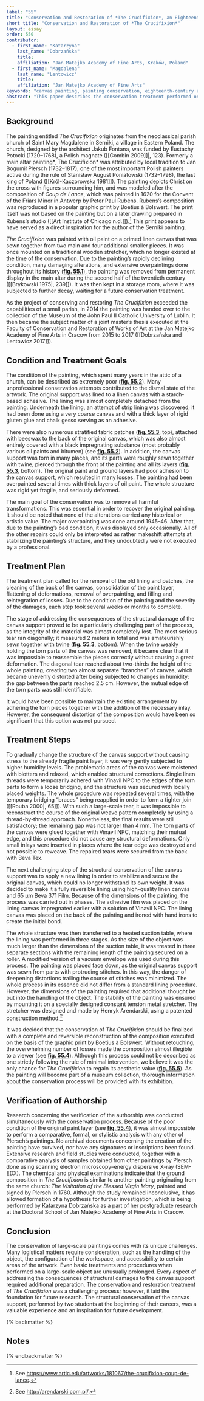 ```yaml
---
label: "55"
title: "Conservation and Restoration of *The Crucifixion*, an Eighteenth-Century Canvas Painting: Challenges of the Large-Scale Lining, Complicated Tear Repair, and Verification of the Authorship"
short_title: "Conservation and Restoration of *The Crucifixion*"
layout: essay
order: 550
contributor:
  - first_name: "Katarzyna"
    last_name: "Dobrzańska"
    title:
    affiliation: "Jan Matejko Academy of Fine Arts, Kraków, Poland"
  - first_name: "Magdalena"
    last_name: "Lentowicz"
    title:
    affiliation: "Jan Matejko Academy of Fine Arts"
keywords: "canvas painting, painting conservation, eighteenth-century art, Polish art"
abstract: "This paper describes the conservation treatment performed on a large-scale eighteenth-century canvas painting from the collection of the Museum of the John Paul II Catholic University of Lublin, Poland. The conservation and accompanying research was executed at Jana Matejko Academy of Fine Arts in Kraków. The former altar painting, depicting the crucifixion based on the composition of Coup de Lance by Rubens, had been subjected to numerous unprofessional repair attempts, resulting in its extremely poor and fragile condition. The large scale of the object influenced the decisions made during the conservation process. The damages were fully addressed during an extended, multistep treatment, which included removal of the overpainting, repair of canvas tears, relining, and reconstruction of the incomplete composition. Additionally, research into the authorship of the painting, which was attributed to the Polish painter Jan Bogumił Plersch (1732–1817) was conducted in an attempt to verify the historical sources."
---
```


## Background

The painting entitled *The Crucifixion* originates from the neoclassical parish church of Saint Mary Magdalene in Serniki, a village in Eastern Poland. The church, designed by the architect Jakub Fontana, was funded by Eustachy Potocki (1720–1768), a Polish magnate ([[Gombin 2009]]\|, 123). Formerly a main altar painting*, The Crucifixion* was attributed by local tradition to Jan Bogumił Plersch (1732–1817), one of the most important Polish painters active during the rule of Stanisław August Poniatowski (1732–1798), the last king of Poland ([[Król-Kaczorowska 1981]]). The painting depicts Christ on the cross with figures surrounding him, and was modeled after the composition of *Coup de Lance*, which was painted in 1620 for the Convent of the Friars Minor in Antwerp by Peter Paul Rubens. Rubens’s composition was reproduced in a popular graphic print by Boetius à Bolswert. The print itself was not based on the painting but on a later drawing prepared in Rubens’s studio ([[Art Institute of Chicago n.d.]]).[^1] This print appears to have served as a direct inspiration for the author of the Serniki painting.

*The Crucifixion* was painted with oil paint on a primed linen canvas that was sewn together from two main and four additional smaller pieces. It was once mounted on a traditional wooden stretcher, which no longer existed at the time of the conservation. Due to the painting’s rapidly declining condition, many damaging alterations, and extensive overpaintings done throughout its history ([**fig. 55.1**](fig-55-1)), the painting was removed from permanent display in the main altar during the second half of the twentieth century ([[Brykowski 1975\|, 239]]). It was then kept in a storage room, where it was subjected to further decay, waiting for a future conservation treatment.

As the project of conserving and restoring *The Crucifixion* exceeded the capabilities of a small parish, in 2014 the painting was handed over to the collection of the Museum of the John Paul II Catholic University of Lublin. It then became the subject matter of a joint master’s thesis executed at the Faculty of Conservation and Restoration of Works of Art at the Jan Matejko Academy of Fine Arts in Cracow from 2015 to 2017 ([[Dobrzańska and Lentowicz 2017]]).

## Condition and Treatment Goals

The condition of the painting, which spent many years in the attic of a church, can be described as extremely poor ([**fig. 55.2**](fig-55-2)). Many unprofessional conservation attempts contributed to the dismal state of the artwork. The original support was lined to a linen canvas with a starch-based adhesive. The lining was almost completely detached from the painting. Underneath the lining, an attempt of strip lining was discovered; it had been done using a very coarse canvas and with a thick layer of rigid gluten glue and chalk gesso serving as an adhesive.

There were also numerous stratified fabric patches ([**fig. 55.3**](fig-55-3), top), attached with beeswax to the back of the original canvas, which was also almost entirely covered with a black impregnating substance (most probably various oil paints and bitumen) (see [**fig. 55.2**](fig-55-2)). In addition, the canvas support was torn in many places, and its parts were roughly sewn together with twine, pierced through the front of the painting and all its layers ([**fig. 55.3**](fig-55-3), bottom). The original paint and ground layers had poor adhesion to the canvas support, which resulted in many losses. The painting had been overpainted several times with thick layers of oil paint. The whole structure was rigid yet fragile, and seriously deformed.

The main goal of the conservation was to remove all harmful transformations. This was essential in order to recover the original painting. It should be noted that none of the alterations carried any historical or artistic value. The major overpainting was done around 1945–46. After that, due to the painting’s bad condition, it was displayed only occasionally. All of the other repairs could only be interpreted as rather makeshift attempts at stabilizing the painting’s structure, and they undoubtedly were not executed by a professional.

## Treatment Plan

The treatment plan called for the removal of the old lining and patches, the cleaning of the back of the canvas, consolidation of the paint layer, flattening of deformations, removal of overpainting, and filling and reintegration of losses. Due to the condition of the painting and the severity of the damages, each step took several weeks or months to complete.

The stage of addressing the consequences of the structural damage of the canvas support proved to be a particularly challenging part of the process, as the integrity of the material was almost completely lost. The most serious tear ran diagonally; it measured 2 meters in total and was amateurishly sewn together with twine ([**fig. 55.3**](fig-55-3), bottom). When the twine weakly holding the torn parts of the canvas was removed, it became clear that it was impossible to reassemble the pieces correctly without causing a great deformation. The diagonal tear reached about two-thirds the height of the whole painting, creating two almost separate “branches” of canvas, which became unevenly distorted after being subjected to changes in humidity: the gap between the parts reached 2.5 cm. However, the mutual edge of the torn parts was still identifiable.

It would have been possible to maintain the existing arrangement by adhering the torn pieces together with the addition of the necessary inlay. However, the consequent distortion of the composition would have been so significant that this option was not pursued.

## Treatment Steps

To gradually change the structure of the canvas support without causing stress to the already fragile paint layer, it was very gently subjected to higher humidity levels. The problematic areas of the canvas were moistened with blotters and relaxed, which enabled structural corrections. Single linen threads were temporarily adhered with Vinavil NPC to the edges of the torn parts to form a loose bridging, and the structure was secured with locally placed weights. The whole procedure was repeated several times, with the temporary bridging “braces” being reapplied in order to form a tighter join ([[Rouba 2000\|, 65]]). With such a large-scale tear, it was impossible to reconstruct the course of the original weave pattern completely by using a thread-by-thread approach. Nonetheless, the final results were still satisfactory; the remaining gap was not larger than 4 mm. The torn parts of the canvas were glued together with Vinavil NPC, matching their mutual edge, and this procedure did not cause any structural deformations. Only small inlays were inserted in places where the tear edge was destroyed and not possible to reweave. The repaired tears were secured from the back with Beva Tex.

The next challenging step of the structural conservation of the canvas support was to apply a new lining in order to stabilize and secure the original canvas, which could no longer withstand its own weight. It was decided to make it a fully reversible lining using high-quality linen canvas and 65 µm Beva 371 Film. Because of the dimensions of the painting, the process was carried out in phases. The adhesive film was placed on the lining canvas impregnated earlier with a solution of Vinavil NPC. The lining canvas was placed on the back of the painting and ironed with hand irons to create the initial bond.

The whole structure was then transferred to a heated suction table, where the lining was performed in three stages. As the size of the object was much larger than the dimensions of the suction table, it was treated in three separate sections with the remaining length of the painting secured on a roller. A modified version of a vacuum envelope was used during this process. The painting was placed face down, as the original canvas support was sewn from parts with protruding stitches. In this way, the danger of deepening distortions trailing the course of stitches was minimized. The whole process in its essence did not differ from a standard lining procedure. However, the dimensions of the painting required that additional thought be put into the handling of the object. The stability of the painting was ensured by mounting it on a specially designed constant tension metal stretcher. The stretcher was designed and made by Henryk Arendarski, using a patented construction method.[^2]

It was decided that the conservation of *The Crucifixion* should be finalized with a complete and reversible reconstruction of the composition executed on the basis of the graphic print by Boetius à Bolswert. Without retouching, the overwhelming number of losses made the composition almost illegible to a viewer (see [**fig. 55.4**](fig-55-4)). Although this process could not be described as one strictly following the rule of minimal intervention, we believe it was the only chance for *The Crucifixion* to regain its aesthetic value ([**fig. 55.5**](fig-55-5)). As the painting will become part of a museum collection, thorough information about the conservation process will be provided with its exhibition.

## Verification of Authorship

Research concerning the verification of the authorship was conducted simultaneously with the conservation process. Because of the poor condition of the original paint layer (see [**fig. 55.4**](fig-55-4)), it was almost impossible to perform a comparative, formal, or stylistic analysis with any other of Plersch’s paintings. No archival documents concerning the creation of the painting have survived, nor have any signatures or inscriptions been found. Extensive research and field studies were conducted, together with a comparative analysis of samples obtained from other paintings by Plersch done using scanning electron microscopy–energy dispersive X-ray (SEM-EDX). The chemical and physical examinations indicate that the ground composition in *The Crucifixion* is similar to another painting originating from the same church: *The Visitation of the Blessed Virgin Mary*, painted and signed by Plersch in 1760. Although the study remained inconclusive, it has allowed formation of a hypothesis for further investigation, which is being performed by Katarzyna Dobrzańska as a part of her postgraduate research at the Doctoral School of Jan Matejko Academy of Fine Arts in Cracow.

## Conclusion

The conservation of large-scale paintings comes with its unique challenges. Many logistical matters require consideration, such as the handling of the object, the configuration of the workspace, and accessibility to certain areas of the artwork. Even basic treatments and procedures when performed on a large-scale object are unusually prolonged. Every aspect of addressing the consequences of structural damages to the canvas support required additional preparation. The conservation and restoration treatment of *The Crucifixion* was a challenging process; however, it laid the foundation for future research. The structural conservation of the canvas support, performed by two students at the beginning of their careers, was a valuable experience and an inspiration for future development.

{% backmatter %}

## Notes

{% endbackmatter %}

[^1]: See <https://www.artic.edu/artworks/181067/the-crucifixion-coup-de-lance>.

[^2]: See <http://arendarski.com.pl/>.
